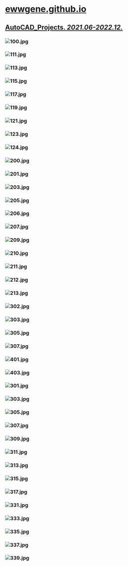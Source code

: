 
# [ewwgene.github.io](https://ewwgene.github.io/)
## [AutoCAD_Projects. _2021.06-2022.12._](https://ewwgene.github.io/AutoCAD_Projects)
### <a id="100"></a> ![100.jpg](https://ewwgene.github.io/AutoCAD_Projects/100.jpg)
### <a id="111"></a> ![111.jpg](https://ewwgene.github.io/AutoCAD_Projects/111.jpg)
### <a id="113"></a> ![113.jpg](https://ewwgene.github.io/AutoCAD_Projects/113.jpg)
### <a id="115"></a> ![115.jpg](https://ewwgene.github.io/AutoCAD_Projects/115.jpg)
### <a id="117"></a> ![117.jpg](https://ewwgene.github.io/AutoCAD_Projects/117.jpg)
### <a id="119"></a> ![119.jpg](https://ewwgene.github.io/AutoCAD_Projects/119.jpg)
### <a id="121"></a> ![121.jpg](https://ewwgene.github.io/AutoCAD_Projects/121.jpg)
### <a id="123"></a> ![123.jpg](https://ewwgene.github.io/AutoCAD_Projects/123.jpg)
### <a id="124"></a> ![124.jpg](https://ewwgene.github.io/AutoCAD_Projects/124.jpg)
### <a id="200m"></a> ![200.jpg](https://ewwgene.github.io/AutoCAD_Projects/Making/200.jpg)
### <a id="201m"></a> ![201.jpg](https://ewwgene.github.io/AutoCAD_Projects/Making/201.jpg)
### <a id="203m"></a> ![203.jpg](https://ewwgene.github.io/AutoCAD_Projects/Making/203.jpg)
### <a id="205m"></a> ![205.jpg](https://ewwgene.github.io/AutoCAD_Projects/Making/205.jpg)
### <a id="206m"></a> ![206.jpg](https://ewwgene.github.io/AutoCAD_Projects/Making/206.jpg)
### <a id="207m"></a> ![207.jpg](https://ewwgene.github.io/AutoCAD_Projects/Making/207.jpg)
### <a id="209m"></a> ![209.jpg](https://ewwgene.github.io/AutoCAD_Projects/Making/209.jpg)
### <a id="210m"></a> ![210.jpg](https://ewwgene.github.io/AutoCAD_Projects/Making/210.jpg)
### <a id="211m"></a> ![211.jpg](https://ewwgene.github.io/AutoCAD_Projects/Making/211.jpg)
### <a id="212m"></a> ![212.jpg](https://ewwgene.github.io/AutoCAD_Projects/Making/212.jpg)
### <a id="213m"></a> ![213.jpg](https://ewwgene.github.io/AutoCAD_Projects/Making/213.jpg)
### <a id="302m"></a> ![302.jpg](https://ewwgene.github.io/AutoCAD_Projects/Making/302.jpg)
### <a id="303m"></a> ![303.jpg](https://ewwgene.github.io/AutoCAD_Projects/Making/303.jpg)
### <a id="305m"></a> ![305.jpg](https://ewwgene.github.io/AutoCAD_Projects/Making/305.jpg)
### <a id="307m"></a> ![307.jpg](https://ewwgene.github.io/AutoCAD_Projects/Making/307.jpg)
### <a id="401m"></a> ![401.jpg](https://ewwgene.github.io/AutoCAD_Projects/Making/401.jpg)
### <a id="403m"></a> ![403.jpg](https://ewwgene.github.io/AutoCAD_Projects/Making/403.jpg)
### <a id="301"></a> ![301.jpg](https://ewwgene.github.io/AutoCAD_Projects/301.jpg)
### <a id="303"></a> ![303.jpg](https://ewwgene.github.io/AutoCAD_Projects/303.jpg)
### <a id="305"></a> ![305.jpg](https://ewwgene.github.io/AutoCAD_Projects/305.jpg)
### <a id="307"></a> ![307.jpg](https://ewwgene.github.io/AutoCAD_Projects/307.jpg)
### <a id="309"></a> ![309.jpg](https://ewwgene.github.io/AutoCAD_Projects/309.jpg)
### <a id="311"></a> ![311.jpg](https://ewwgene.github.io/AutoCAD_Projects/311.jpg)
### <a id="313"></a> ![313.jpg](https://ewwgene.github.io/AutoCAD_Projects/313.jpg)
### <a id="315"></a> ![315.jpg](https://ewwgene.github.io/AutoCAD_Projects/315.jpg)
### <a id="317"></a> ![317.jpg](https://ewwgene.github.io/AutoCAD_Projects/317.jpg)
### <a id="331"></a> ![331.jpg](https://ewwgene.github.io/AutoCAD_Projects/331.jpg)
### <a id="333"></a> ![333.jpg](https://ewwgene.github.io/AutoCAD_Projects/333.jpg)
### <a id="335"></a> ![335.jpg](https://ewwgene.github.io/AutoCAD_Projects/335.jpg)
### <a id="337"></a> ![337.jpg](https://ewwgene.github.io/AutoCAD_Projects/337.jpg)
### <a id="339"></a> ![339.jpg](https://ewwgene.github.io/AutoCAD_Projects/339.jpg)

